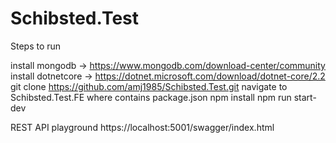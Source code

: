 # Schibsted.Test

Steps to run

install mongodb -> https://www.mongodb.com/download-center/community
install dotnetcore -> https://dotnet.microsoft.com/download/dotnet-core/2.2
git clone https://github.com/amj1985/Schibsted.Test.git
navigate to Schibsted.Test.FE where contains package.json
npm install
npm run start-dev

REST API playground
https://localhost:5001/swagger/index.html
